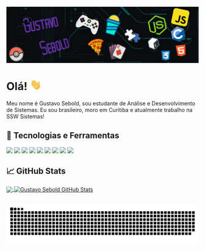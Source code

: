 [![Header](https://github.com/gsebold027/gsebold027/blob/main/banner.png "Header")](https://www.linkedin.com/in/gustavo-sebold/)

# Olá! <img src="https://github.com/gsebold027/gsebold027/blob/main/wave.gif" width="30px">

Meu nome é Gustavo Sebold, sou estudante de Análise e Desenvolvimento de Sistemas. Eu sou brasileiro, moro em Curitiba e atualmente trabalho na SSW Sistemas!

## 🔧 Tecnologias e Ferramentas
![](https://img.shields.io/badge/OS-Linux-informational?style=flat&logo=linux&logoColor=white&color=5f09a2)
![](https://img.shields.io/badge/Editor-VSCode-informational?style=flat&logo=visual-studio-code&logoColor=blue&color=5f09a2)
![](https://img.shields.io/badge/Code-JavaScript-informational?style=flat&logo=javascript&logoColor=yellow&color=5f09a2)
![](https://img.shields.io/badge/Code-Node.js-informational?style=flat&logo=node.js&logoColor=green&color=5f09a2)
![](https://img.shields.io/badge/Code-PHP-informational?style=flat&logo=php&logoColor=blue&color=5f09a2)
![](https://img.shields.io/badge/Code-C-informational?style=flat&logo=C&logoColor=blue&color=5f09a2)
![](https://img.shields.io/badge/Shell-Bash-informational?style=flat&logo=gnu-bash&logoColor=white&color=5f09a2)
![](https://img.shields.io/badge/Tools-PostgreSQL-informational?style=flat&logo=postgresql&logoColor=blue&color=5f09a2)
![](https://img.shields.io/badge/Cloud-Digital_Ocean-informational?style=flat&logo=digitalocean&logoColor=blue&color=5f09a2)

## &#x1f4c8; GitHub Stats
<a href="https://github.com/gsebold027/">
  <img align="center" src="https://github-readme-stats.vercel.app/api/top-langs/?username=gsebold027&title_color=B560F6&text_color=c9cacc&icon_color=B560F6&bg_color=1d1f21&langs_count=3" />
</a>
<a href="https://github.com/gsebold027/">
  <img align="center" src="https://github-readme-stats.vercel.app/api?username=gsebold027&show_icons=true&line_height=27&count_private=true&title_color=B560F6&text_color=c9cacc&icon_color=B560F6&bg_color=1d1f21" alt="Gustavo Sebold GitHub Stats" />
</a>

## 

<div>
  
  ![Snake animation](https://github.com/gsebold027/gsebold027/blob/output/github-contribution-grid-snake.svg)

</div>
